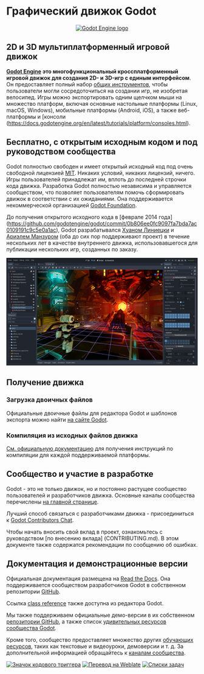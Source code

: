 # Графический движок Godot

<p align="center">
  <a href="https://godotengine.org">
    <img src="logo_outlined.svg" width="400" alt="Godot Engine logo">
  </a>
</p>

## 2D и 3D мультиплатформенный игровой движок

**[Godot Engine](https://godotengine.org) это многофункциональный кроссплатформенный игровой движок для создания 2D- и 3D-игр с единым интерфейсом**.
Он предоставляет полный набор [общих инструментов](https://godotengine.org/features), чтобы пользователи могли сосредоточиться на создании игр, не изобретая велосипед. Игры можно экспортировать одним щелчком мыши на множество платформ, включая основные настольные платформы (Linux, macOS, Windows), мобильные платформы (Android, iOS), а также веб-платформы и [консоли (https://docs.godotengine.org/en/latest/tutorials/platform/consoles.html).

## Бесплатно, с открытым исходным кодом и под руководством сообщества

Godot полностью свободен и имеет открытый исходный код под очень свободной лицензией [MIT](https://godotengine.org/license).
Никаких условий, никаких лицензий, ничего. Игры пользователей принадлежат им, вплоть до последней строчки кода движка. Разработка Godot полностью независима и управляется сообществом, что позволяет пользователям помочь сформировать движок в соответствии с их ожиданиями. Она поддерживается некоммерческой организацией [Godot Foundation](https://godot.foundation/).

До получения открытого исходного кода в [феврале 2014 года] (https://github.com/godotengine/godot/commit/0b806ee0fc9097fa7bda7ac0109191c9c5e0a1ac),
Godot разрабатывался [Хуаном Линиецки](https://github.com/reduz) и [Ариэлем Манзуром](https://github.com/punto-) (оба до сих пор поддерживают проект) в течение нескольких лет в качестве внутреннего движка, использовавшегося для публикации нескольких игр, созданных по заказу.

![Скриншот 3D-сцены в редакторе Godot Engine](https://raw.githubusercontent.com/godotengine/godot-design/master/screenshots/editor_tps_demo_1920x1080.jpg)

## Получение движка

### Загрузка двоичных файлов

Официальные двоичные файлы для редактора Godot и шаблонов экспорта можно найти [на сайте Godot](https://godotengine.org/download).

### Компиляция из исходных файлов движка

[См. официальную документацию](https://docs.godotengine.org/en/latest/contributing/development/compiling) для получения инструкций по компиляции для каждой поддерживаемой платформы.

## Сообщество и участие в разработке

Godot - это не только движок, но и постоянно растущее сообщество пользователей и разработчиков движка. Основные каналы сообщества перечислены [на главной странице](https://godotengine.org/community).

Лучший способ связаться с разработчиками движка - присоединиться к [Godot Contributors Chat](https://chat.godotengine.org).

Чтобы начать вносить свой вклад в проект, ознакомьтесь с руководством [по внесению вклада] (CONTRIBUTING.md). В этом документе также содержатся рекомендации по сообщению об ошибках.

## Документация и демонстрационные версии

Официальная документация размещена на [Read the Docs](https://docs.godotengine.org).
Она поддерживается сообществом разработчиков Godot в собственном репозитории [GitHub](https://github.com/godotengine/godot-docs).

Ссылка [class reference](https://docs.godotengine.org/en/latest/classes/) также доступна из редактора Godot.

Мы также поддерживаем официальные демо-версии в их собственном [репозитории GitHub](https://github.com/godotengine/godot-demo-projects), а также список [удивительных ресурсов сообщества Godot](https://github.com/godotengine/awesome-godot).

Кроме того, сообщество предоставляет множество других [обучающих ресурсов](https://docs.godotengine.org/en/latest/community/tutorials.html), таких как текстовые и видеоуроки, демоверсии и т. д.
За дополнительной информацией обращайтесь к [каналам сообщества](https://godotengine.org/community).

[![Значок кодового триггера](https://www.codetriage.com/godotengine/godot/badges/users.svg)](https://www.codetriage.com/godotengine/godot)
[![Перевод на Weblate](https://hosted.weblate.org/widgets/godot-engine/-/godot/svg-badge.svg)](https://hosted.weblate.org/engage/godot-engine/?utm_source=widget)
[![Списки задач](https://badgen.net/https/api.tickgit.com/badgen/github.com/godotengine/godot)](https://www.tickgit.com/browse?repo=github.com/godotengine/godot)
